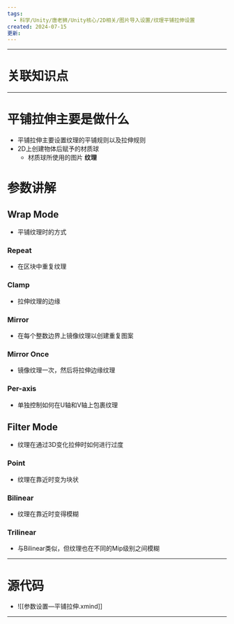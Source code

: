 ```yaml
---
tags:
  - 科学/Unity/唐老狮/Unity核心/2D相关/图片导入设置/纹理平铺拉伸设置
created: 2024-07-15
更新:
---
```


---
# 关联知识点



---

# 平铺拉伸主要是做什么

- 平铺拉伸主要设置纹理的平铺规则以及拉伸规则
- 2D上创建物体后赋予的材质球
	- 材质球所使用的图片 **纹理**
# 参数讲解
## **Wrap Mode**

- 平铺纹理时的方式
### Repeat

- 在区块中重复纹理
### Clamp

- 拉伸纹理的边缘
### Mirror

- 在每个整数边界上镜像纹理以创建重复图案
### Mirror Once 

- 镜像纹理一次，然后将拉伸边缘纹理
### Per-axis 

- 单独控制如何在U轴和V轴上包裹纹理
## **Filter Mode**

- 纹理在通过3D变化拉伸时如何进行过度
### Point

- 纹理在靠近时变为块状
### Bilinear

- 纹理在靠近时变得模糊
### Trilinear

- 与Bilinear类似，但纹理也在不同的Mip级别之间模糊

---
# 源代码

- ![[参数设置—平铺拉伸.xmind]]

---